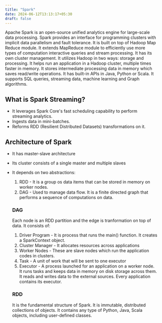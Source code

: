 ```yaml
---
title: "Spark"
date: 2024-06-12T13:13:17+05:30
draft: false
---
```


Apache Spark is an open-source unified analytics engine for large-scale data processing. Spark provides an interface for programming clusters with implicit data parallelism and fault tolerance. It is built on top of Hadoop Map Reduce module. It extends MapReduce module to efficiently use more types of computation interactive queries and stream processing.
It has its own cluster management. It utilizes Hadoop in two ways: storage and processing. It helps run an application in a Hadoop cluster, multiple times faster in memory. It stores  intermediate processing data in memory which saves read/write operations. It has built-in APIs in Java, Python or Scala. It supports SQL queries, streaming data, machine learning and Graph algorithms.

## What is Spark Streaming?
* It leverages Spark Core's fast scheduling capability to perform streaming analytics.
* Ingests data in mini-batches.
* Reforms RDD (Resilient Distributed Datasets) transformations on it.

## Architecture of Spark
* It has master-slave architecture
* Its cluster consists of a single master and multiple slaves
* It depends on two abstractions:
    1. RDD - It is a group os data items that can be stored in memory on worker nodes.
    2. DAG - Used to manage data flow. It is a finite directed graph that performs a sequence of computations on data.
    ### DAG
    Each node is an RDD partition and the edge is tranformation on top of data. It consists of:
    1. Driver Program - It is process that runs the main() function. It creates a SparkContext object.
    2. Cluster Manager - It allocates resources across applications
    3. Worker Nodes - These are slave nodes which run the application codes in clusters.
    4. Task - A unit of work that will be sent to one executor
    5. Executor - A process launched for an application on a worker node. It runs tasks and keeps data in memory on disk storage across them. It reads and writes data to the external sources. Every application contains its executor.

    ### RDD
    It is the fundamental structure of Spark. It is immutable, distributed collections of objects. It contains any type of Python, Java, Scala objects, including user-defined classes.
    